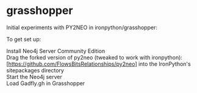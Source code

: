 grasshopper
=============

Initial experiments with PY2NEO in ironpython/grasshopper:

To get set up:

Install Neo4j Server Community Edition<br />
Drag the forked version of py2neo (tweaked to work with ironpython): [https://github.com/FlowsBitsRelationships/py2neo] into the IronPython's sitepackages directory<br />
Start the Neo4j server<br />
Load Gadfly.gh in Grasshopper<br />
